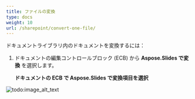 ```yaml
---
title: ファイルの変換
type: docs
weight: 10
url: /sharepoint/convert-one-file/
---
```


ドキュメントライブラリ内のドキュメントを変換するには：

1. ドキュメントの編集コントロールブロック (ECB) から **Aspose.Slides で変換** を選択します。

   **ドキュメントの ECB で Aspose.Slides で変換項目を選択** 

![todo:image_alt_text](convert-one-file_1.png)